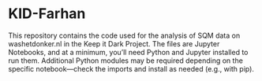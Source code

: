 # KID-Farhan

This repository contains the code used for the analysis of SQM data on washetdonker.nl in the Keep it Dark Project. The files are Jupyter Notebooks, and at a minimum, you’ll need Python and Jupyter installed to run them. Additional Python modules may be required depending on the specific notebook—check the imports and install as needed (e.g., with pip).
